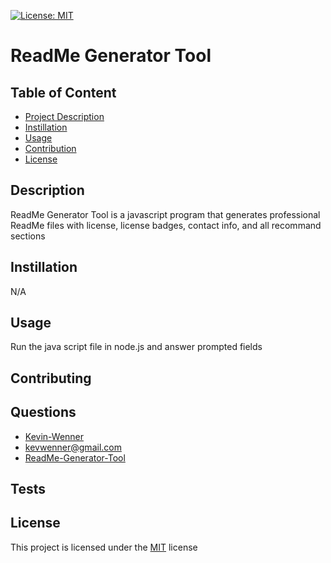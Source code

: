 
  [![License: MIT](https://img.shields.io/badge/License-MIT-yellow.svg)](https://opensource.org/licenses/MIT)

  # ReadMe Generator Tool
  
  ## Table of Content
  - [Project Description](#Description)
  - [Instillation](#Instillation)
  - [Usage](#Usage)
  - [Contribution](#Contribution)
  - [License](#License)

  ## Description
  ReadMe Generator Tool is a javascript program that generates professional ReadMe files with license, license badges, contact info, and all recommand sections

  ## Instillation
  N/A

  ## Usage
  Run the java script file in node.js and answer prompted fields

  ## Contributing
  

  ## Questions
  - [Kevin-Wenner](github.com/Kevin-Wenner)
  - kevwenner@gmail.com
  - [ReadMe-Generator-Tool](github.com/Kevin-Wenner/ReadMe-Generator-Tool)
  
    

  ## Tests
  

  ## License
  This project is licensed under the [MIT](https://choosealicense.com/licenses/mit/) license
  
